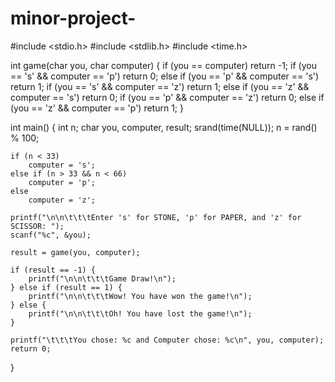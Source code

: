 # minor-project-











#include <stdio.h>
#include <stdlib.h>
#include <time.h>

int game(char you, char computer) {
    if (you == computer)
        return -1;
    if (you == 's' && computer == 'p')
        return 0;
    else if (you == 'p' && computer == 's')
        return 1;
    if (you == 's' && computer == 'z')
        return 1;
    else if (you == 'z' && computer == 's')
        return 0;
    if (you == 'p' && computer == 'z')
        return 0;
    else if (you == 'z' && computer == 'p')
        return 1;
}

int main() {
    int n;
    char you, computer, result;
    srand(time(NULL));
    n = rand() % 100;

    if (n < 33)
        computer = 's';
    else if (n > 33 && n < 66)
        computer = 'p';
    else
        computer = 'z';

    printf("\n\n\t\t\tEnter 's' for STONE, 'p' for PAPER, and 'z' for SCISSOR: ");
    scanf("%c", &you);

    result = game(you, computer);

    if (result == -1) {
        printf("\n\n\t\t\tGame Draw!\n");
    } else if (result == 1) {
        printf("\n\n\t\t\tWow! You have won the game!\n");
    } else {
        printf("\n\n\t\t\tOh! You have lost the game!\n");
    }

    printf("\t\t\tYou chose: %c and Computer chose: %c\n", you, computer);
    return 0;
}
